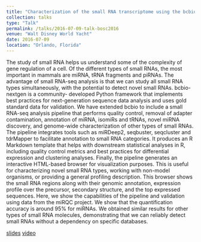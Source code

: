 ```yaml
---
title: "Characterization of the small RNA transcriptome using the bcbio-nextgen python framework"
collection: talks
type: "Talk"
permalink: /talks/2016-07-09-talk-bosc2016
venue: "Walt Disney World Yacht"
date: 2016-07-09
location: "Orlando, Florida"
---
```


The study of small RNA helps us understand some of the complexity of gene regulation of a cell. Of the different types of small RNAs, the most important in mammals are miRNA, tRNA fragments and piRNAs. The advantage of small RNA-seq analysis is that we can study all small RNA types simultaneously, with the potential to detect novel small RNAs. bcbio-nextgen is a community- developed Python framework that implements best practices for next-generation sequence data analysis and uses gold standard data for validation. We have extended bcbio to include a small RNA-seq analysis pipeline that performs quality control, removal of adapter contamination, annotation of miRNA, isomiRs and tRNAs, novel miRNA discovery, and genome-wide characterization of other types of small RNAs. The pipeline integrates tools such as miRDeep2, seqbuster, seqcluster and tdrMapper to facilitate annotation to small RNA categories. It produces an R Markdown template that helps with downstream statistical analyses in R, including quality control metrics and best practices for differential expression and clustering analyses. Finally, the pipeline generates an interactive HTML-based browser for visualization purposes. This is useful for characterizing novel small RNA types, working with non-model organisms, or providing a general profiling description. This browser shows the small RNA regions along with their genomic annotation, expression profile over the precursor, secondary structure, and the top expressed sequences. Here, we show the capabilities of the pipeline and validation using data from the miRQC project. We show that the quantification accuracy is around 95% for miRNAs. We obtained similar results for other types of small RNA molecules, demonstrating that we can reliably detect small RNAs without a dependency on specific databases.

[slides](http://f1000research.com/slides/5-1627)
[video](https://youtu.be/hESTyIKuGQY)